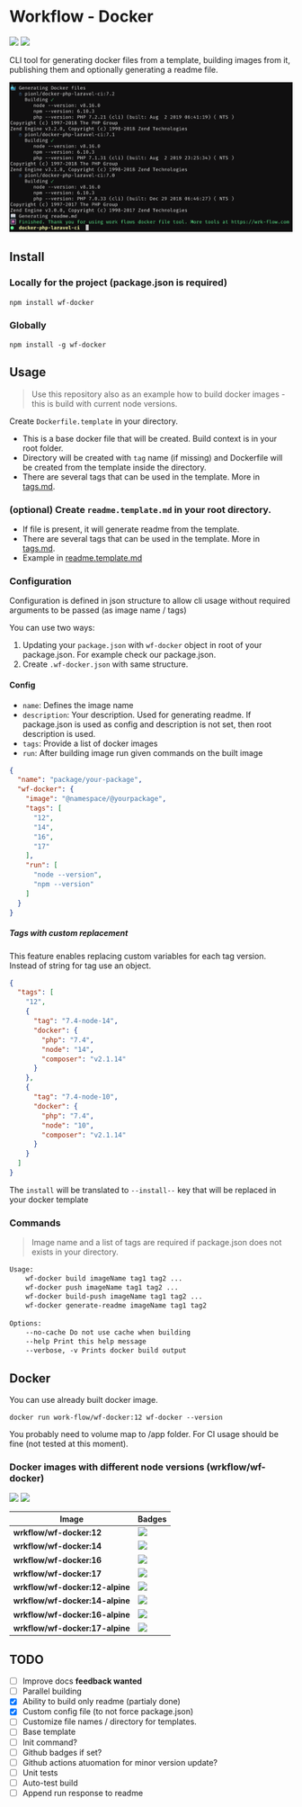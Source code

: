 # Workflow - Docker

![](https://img.shields.io/snyk/vulnerabilities/npm/wf-docker)
![](https://img.shields.io/npm/v/wf-docker)

CLI tool for generating docker files from a template, building images from it, publishing them and optionally generating a readme file.

![success.png](./success.png)

## Install

### Locally for the project (package.json is required)

```
npm install wf-docker
```

### Globally

```
npm install -g wf-docker
```

## Usage

> Use this repository also as an example how to build docker images - this is build with current node versions.

Create `Dockerfile.template` in your directory.

- This is a base docker file that will be created. Build context is in your root folder.
- Directory will be created with `tag` name (if missing) and Dockerfile will be created from the template inside the
  directory.
- There are several tags that can be used in the template. More in [tags.md](./tags.md).

### (optional) Create `readme.template.md` in your root directory.

- If file is present, it will generate readme from the template.
- There are several tags that can be used in the template. More in [tags.md](./tags.md).
- Example in [readme.template.md](./readme.template.md)

### Configuration

Configuration is defined in json structure to allow cli usage without required arguments to be passed (as image name / tags)

You can use two ways:

1. Updating your `package.json` with `wf-docker` object in root of your package.json. For example check our package.json.
2. Create `.wf-docker.json` with same structure.

#### Config

- `name`: Defines the image name
- `description`: Your description. Used for generating readme. If package.json is used as config and description is not set, then root description is used.
- `tags`: Provide a list of docker images
- `run`: After building image run given commands on the built image

```json
{
  "name": "package/your-package",
  "wf-docker": {
    "image": "@namespace/@yourpackage",
    "tags": [
      "12",
      "14",
      "16",
      "17"
    ],
    "run": [
      "node --version",
      "npm --version"
    ]
  }
}

```

##### Tags with custom replacement

This feature enables replacing custom variables for each tag version. Instead of string for tag use an object.

```json
{
  "tags": [
    "12",
    {
      "tag": "7.4-node-14",
      "docker": {
        "php": "7.4",
        "node": "14",
        "composer": "v2.1.14"
      }
    },
    {
      "tag": "7.4-node-10",
      "docker": {
        "php": "7.4",
        "node": "10",
        "composer": "v2.1.14"
      }
    }
  ]
}
```

The `install` will be translated to `--install--` key that will be replaced in your docker template 

### Commands

> Image name and a list of tags are required if package.json does not exists in your directory.

```
Usage: 
    wf-docker build imageName tag1 tag2 ...
    wf-docker push imageName tag1 tag2 ...
    wf-docker build-push imageName tag1 tag2 ...
    wf-docker generate-readme imageName tag1 tag2
    
Options:
    --no-cache Do not use cache when building
    --help Print this help message
    --verbose, -v Prints docker build output
```

## Docker

You can use already built docker image.

```
docker run work-flow/wf-docker:12 wf-docker --version
```

You probably need to volume map to /app folder. For CI usage should be fine (not tested at this moment).

### Docker images with different node versions (wrkflow/wf-docker)

![](https://img.shields.io/docker/pulls/wrkflow/wf-docker?style=flat-square) ![](https://img.shields.io/docker/stars/wrkflow/wf-docker?style=flat-square)

Image | Badges
 --- | ---
**wrkflow/wf-docker:12** | ![](https://img.shields.io/docker/image-size/wrkflow/wf-docker/12?style=flat-square)
**wrkflow/wf-docker:14** | ![](https://img.shields.io/docker/image-size/wrkflow/wf-docker/14?style=flat-square)
**wrkflow/wf-docker:16** | ![](https://img.shields.io/docker/image-size/wrkflow/wf-docker/16?style=flat-square)
**wrkflow/wf-docker:17** | ![](https://img.shields.io/docker/image-size/wrkflow/wf-docker/17?style=flat-square)
**wrkflow/wf-docker:12-alpine** | ![](https://img.shields.io/docker/image-size/wrkflow/wf-docker/12-alpine?style=flat-square)
**wrkflow/wf-docker:14-alpine** | ![](https://img.shields.io/docker/image-size/wrkflow/wf-docker/14-alpine?style=flat-square)
**wrkflow/wf-docker:16-alpine** | ![](https://img.shields.io/docker/image-size/wrkflow/wf-docker/16-alpine?style=flat-square)
**wrkflow/wf-docker:17-alpine** | ![](https://img.shields.io/docker/image-size/wrkflow/wf-docker/17-alpine?style=flat-square)


## TODO

- [ ] Improve docs **feedback wanted**
- [ ] Parallel building
- [x] Ability to build only readme (partialy done)
- [x] Custom config file (to not force package.json)
- [ ] Customize file names / directory for templates.
- [ ] Base template
- [ ] Init command?
- [ ] Github badges if set?
- [ ] Github actions atuomation for minor version update?
- [ ] Unit tests
- [ ] Auto-test build
- [ ] Append run response to readme
